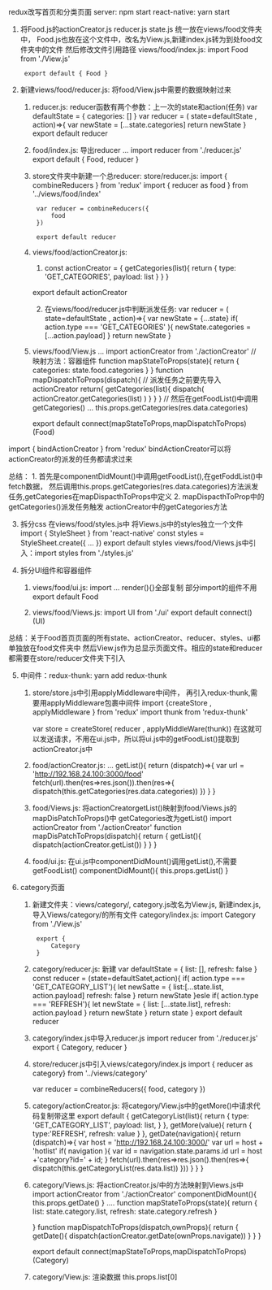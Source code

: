 redux改写首页和分类页面
server: npm start
react-native: yarn start
1. 将Food.js的actionCreator.js  reducer.js  state.js 统一放在views/food文件夹中，
    Food.js也放在这个文件中，改名为View.js,新建index.js转为到处food文件夹中的文件
    然后修改文件引用路径
    views/food/index.js:
        import Food from './View.js'

        export default { Food }
2. 新建views/food/reducer.js: 将food/View.js中需要的数据映射过来
    1. reducer.js: reducer函数有两个参数：上一次的state和action(任务)
        var defaultState = {
            categories: []
        }
        var reducer = ( state=defaultState , action)=>{
            var newState = [...state.categories]
            return newState
        }
        export default reducer
    
    2. food/index.js: 导出reducer
        ...
        import reducer from './reducer.js'
        export default {
            Food,
            reducer
        }
    3. store文件夹中新建一个总reducer: 
        store/reducer.js:
            import { combineReducers } from 'redux'
            import { reducer as food } from '../views/food/index'

            var reducer = combineReducers({
                food
            })

            export default reducer

    4. views/food/actionCreator.js:
        1. const actionCreator = {
            getCategories(list){
                return {
                    type: 'GET_CATEGORIES',
                    payload: list
                }
            }
        }

        export default actionCreator

        2. 在views/food/reducer.js中判断派发任务:
            var reducer = ( state=defaultState , action)=>{
                var newState = {...state}
                if( action.type === 'GET_CATEGORIES' ){
                    newState.categories = [...action.payload]
                }
                return newState
            }


    5. views/food/View.js
        ...
        import actionCreator from './actionCreator'
        // 映射方法：容器组件
        function mapStateToProps(state){
            return {
                categories: state.food.categories
            }
        }
        function mapDispatchToProps(dispatch){
            // 派发任务之前要先导入actionCreator
            return{
                getCategories(list){
                    dispatch( actionCreator.getCategories(list) )
                }
            }
        }
        // 然后在getFoodList()中调用getCategories()
            ...
            this.props.getCategories(res.data.categories)

        export default connect(mapStateToProps,mapDispatchToProps)(Food)

import { bindActionCreator } from 'redux'
bindActionCreator可以将actionCreator的派发的任务都请求过来

总结：
    1. 首先是componentDidMount()中调用getFoodList(),在getFoddList()中fetch数据，
        然后调用this.props.getCategories(res.data.categories)方法派发任务,getCategories在mapDispacthToProps中定义
    2. mapDispacthToProp中的getCategories()派发任务触发 actionCreator中的getCategories方法

3. 拆分css
    在views/food/styles.js中 将Views.js中的styles独立一个文件
    import { StyleSheet } from 'react-native'
    const styles = StyleSheet.create({
        ...
    })
    export default styles
    views/food/Views.js中引入：import styles from './styles.js'

4. 拆分UI组件和容器组件
    1. views/food/ui.js:
        import ... render(){}全部复制  部分import的组件不用
        export default Food

    2. views/food/Views.js:
        import UI from './ui'
        export default connect()(UI)

总结：关于Food首页页面的所有state、actionCreator、reducer、styles、ui都单独放在food文件夹中
    然后View.js作为总显示页面文件。相应的state和reducer都需要在store/reducer文件夹下引入

5. 中间件：redux-thunk: yarn add redux-thunk
    1. store/store.js中引用applyMiddleware中间件，
        再引入redux-thunk,需要用applyMiddleware包裹中间件
        import {createStore , applyMiddleware } from 'redux'
        import thunk from 'redux-thunk'

        var store = createStore( reducer , applyMiddleWare(thunk))
        在这就可以发送请求，不用在ui.js中，所以将ui.js中的getFoodList()提取到actionCreator.js中
    2. food/actionCreator.js:
        ...
        getList(){
            return (dispatch)=>{
                var url = 'http://192.168.24.100:3000/food'
                fetch(url).then(res=>res.json()).then(res=>{
                    dispatch(this.getCategories(res.data.categories))
                })
            }
        }
    3. food/Views.js: 将actionCreatorgetList()映射到food/Views.js的mapDisPatchToProps()中
        getCategories改为getList()
        import actionCreator from './actionCreator'
        function mapDisPatchToProps(dispatch){
            return {
                getList(){
                    dispatch(actionCreator.getList())
                }
            }
        }
    4. food/ui.js: 在ui.js中componentDidMount()调用getList(),不需要getFoodList()
        componentDidMount(){
            this.props.getList()
        }
6. category页面
    1. 新建文件夹：views/category/, category.js改名为View.js, 
        新建index.js,导入Views/category/的所有文件
        category/index.js: 
            import Category from './View.js'

            export {
                Category
            }
    2. category/reducer.js: 新建
        var defaultState = {
            list: [],
            refresh: false
        }
        const reducer = (state=defaultSatet,action){
            if( action.type === 'GET_CATEGORY_LIST'){
                let newSatte = {
                    list:[...state.list, action.payload]
                    refresh: false
                }
                return newState
            }esle if( action.type === 'REFRESH'){
                let newState = {
                    list: [...state.list],
                    refresh: action.payload
                }
                return newState
            }
            return state
        }
        export default reducer

    3. category/index.js中导入reducer.js
        import reducer from './reducer.js'
        export {
            Category,
            reducer
        }
    4. store/reducer.js中引入views/category/index.js
        import { reducer as category} from '../views/category'

        var reducer = combineReducers({
            food,
            category
        })
    5. category/actionCreator.js: 将category/View.js中的getMore()中请求代码复制带这里
        export default {
            getCategoryList(list){
                return {
                    type: 'GET_CATEGORY_LIST',
                    payload: list,
                }
            },
            getMore(value){
                return {
                    type:'REFRESH',
                    refresh: value 
                }
            },
            getDate(navigation){
                return (dispatch)=>{
                    var host = 'http://192.168.24.100:3000/'
                    var url = host + 'hotlist'
                    if( navigation ){
                        var id = navigation.state.params.id
                        url = host +'category?id=' + id;
                    }
                    fetch(url).then(res=>res.json().then(res=>{
                            dispatch(this.getCategoryList(res.data.list))
                    }))
                }
            }
        }
    6. category/Views.js: 将actionCreator.js/中的方法映射到Views.js中
        import actionCreator from './actionCreator'
        componentDidMount(){
            this.props.getDate()
        }
        ....
        function mapStateToProps(state){
            return {
                list: state.category.list,
                refresh: state.category.refresh
            }
            
        }
        function mapDispatchToProps(dispatch,ownProps){
            return {
                getDate(){
                    dispatch(actionCreator.getDate(ownProps.navigate))
                }
            }
        }

        export default connect(mapStateToProps,mapDispatchToProps)(Category)

    7. category/View.js: 渲染数据 this.props.list[0]